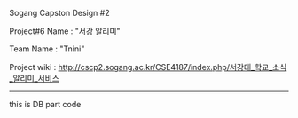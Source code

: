 Sogang Capston Design #2 

Project#6 Name : "서강 알리미"

Team Name : "Tnini"

Project wiki : http://cscp2.sogang.ac.kr/CSE4187/index.php/서강대_학교_소식_알리미_서비스


----------
this is DB part code

